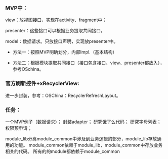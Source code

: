 


### MVP中：
view：放视图接口，实现在activity、fragment中；


presenter：这些接口可以根据业务提取共同接口。


model：数据请求。只放接口声明，实现放presenter中。


- 方法一：按照MVP明确划分，内部Impl.（基本结构）

- 方法二：根据模块提取共同接口（接口包含接口、view、presenter都放入），参考OSchina。


### 官方刷新控件+xRecyclerView:

进一步封装，参考：OSChina：RecyclerRefreshLayout。



### 任务：

一个MVP例子（数据请求）；
封装adapter；
研究饿了么代码；
研究字母列表；
权限预申请；

module_lib分离module_common中涉及到业务逻辑的部分，module_lib存放通用的功能。
module_common依赖于module_lib，module_common中存放业务相关的代码。
所有的的module都依赖于module_common
